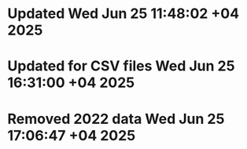 # Updated Wed Jun 25 11:48:02 +04 2025
# Updated for CSV files Wed Jun 25 16:31:00 +04 2025
# Removed 2022 data Wed Jun 25 17:06:47 +04 2025
